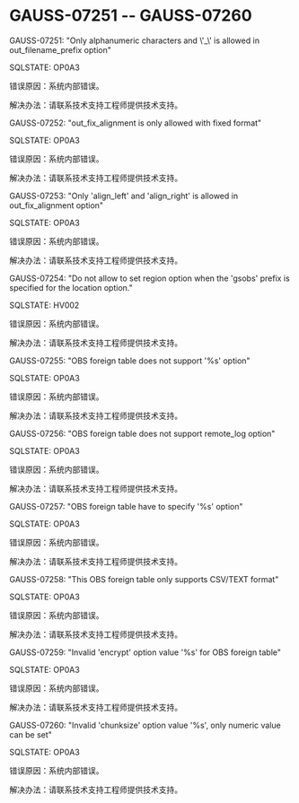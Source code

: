 # GAUSS-07251 -- GAUSS-07260

GAUSS-07251: "Only alphanumeric characters and \\'\_\\' is allowed in out\_filename\_prefix option"

SQLSTATE: OP0A3

错误原因：系统内部错误。

解决办法：请联系技术支持工程师提供技术支持。

GAUSS-07252: "out\_fix\_alignment is only allowed with fixed format"

SQLSTATE: OP0A3

错误原因：系统内部错误。

解决办法：请联系技术支持工程师提供技术支持。

GAUSS-07253: "Only 'align\_left' and 'align\_right' is allowed in out\_fix\_alignment option"

SQLSTATE: OP0A3

错误原因：系统内部错误。

解决办法：请联系技术支持工程师提供技术支持。

GAUSS-07254: "Do not allow to set region option when the 'gsobs' prefix is specified for the location option."

SQLSTATE: HV002

错误原因：系统内部错误。

解决办法：请联系技术支持工程师提供技术支持。

GAUSS-07255: "OBS foreign table does not support '%s' option"

SQLSTATE: OP0A3

错误原因：系统内部错误。

解决办法：请联系技术支持工程师提供技术支持。

GAUSS-07256: "OBS foreign table does not support remote\_log option"

SQLSTATE: OP0A3

错误原因：系统内部错误。

解决办法：请联系技术支持工程师提供技术支持。

GAUSS-07257: "OBS foreign table have to specify '%s' option"

SQLSTATE: OP0A3

错误原因：系统内部错误。

解决办法：请联系技术支持工程师提供技术支持。

GAUSS-07258: "This OBS foreign table only supports CSV/TEXT format"

SQLSTATE: OP0A3

错误原因：系统内部错误。

解决办法：请联系技术支持工程师提供技术支持。

GAUSS-07259: "Invalid 'encrypt' option value '%s' for OBS foreign table"

SQLSTATE: OP0A3

错误原因：系统内部错误。

解决办法：请联系技术支持工程师提供技术支持。

GAUSS-07260: "Invalid 'chunksize' option value '%s', only numeric value can be set"

SQLSTATE: OP0A3

错误原因：系统内部错误。

解决办法：请联系技术支持工程师提供技术支持。

